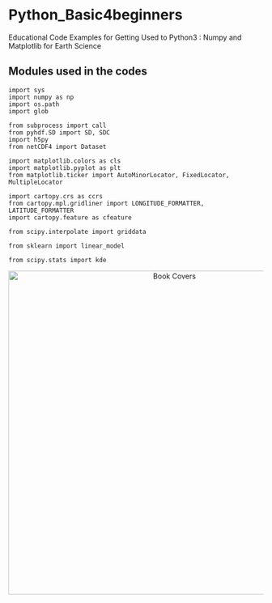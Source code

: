# Python_Basic4beginners
Educational Code Examples for Getting Used to Python3 
: Numpy and Matplotlib for Earth Science

Modules used in the codes
---
   
```
import sys
import numpy as np
import os.path
import glob

from subprocess import call
from pyhdf.SD import SD, SDC
import h5py
from netCDF4 import Dataset

import matplotlib.colors as cls
import matplotlib.pyplot as plt
from matplotlib.ticker import AutoMinorLocator, FixedLocator, MultipleLocator

import cartopy.crs as ccrs
from cartopy.mpl.gridliner import LONGITUDE_FORMATTER, LATITUDE_FORMATTER
import cartopy.feature as cfeature

from scipy.interpolate import griddata

from sklearn import linear_model

from scipy.stats import kde
```

<p align="center">
  <img src="https://github.com/DJ4seasons/Python_Basic4beginners/blob/master/Book_Cover.jpg" width="640" title="Book Covers">
</p>

